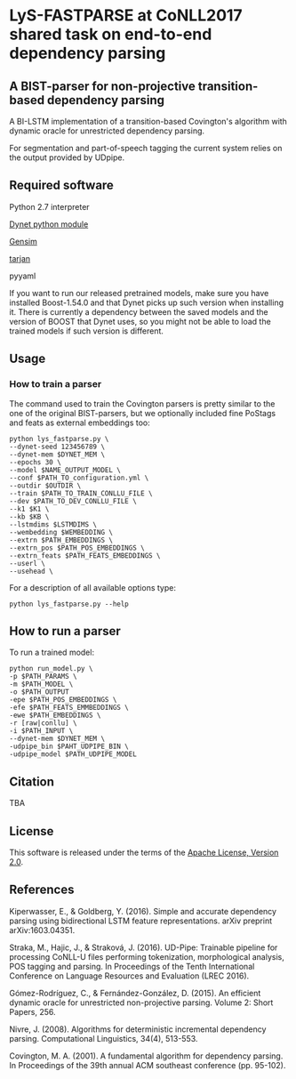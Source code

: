 # LyS-FASTPARSE at CoNLL2017 shared task on end-to-end dependency parsing

## A BIST-parser for non-projective transition-based dependency parsing

A BI-LSTM implementation of a transition-based Covington's algorithm with dynamic oracle for unrestricted dependency parsing.

For segmentation and part-of-speech tagging the current system relies on the output provided by UDpipe.


## Required software

Python 2.7 interpreter

[Dynet python module](http://dynet.readthedocs.io/en/latest/python.html)

[Gensim](https://radimrehurek.com/gensim/)

[tarjan](https://pypi.python.org/pypi/tarjan/)

pyyaml

If you want to run our released pretrained models, make sure you have installed Boost-1.54.0 and that Dynet picks up such version when installing it. There is currently a dependency between the saved models and the version of BOOST that Dynet uses, so you might not be able to load the trained models if such version is different.

## Usage

### How to train a parser

The command used to train the Covington parsers is pretty similar to the one of the original BIST-parsers, but we optionally included fine PoStags and feats as external embeddings too:

	python lys_fastparse.py \
	--dynet-seed 123456789 \
	--dynet-mem $DYNET_MEM \
	--epochs 30 \
	--model $NAME_OUTPUT_MODEL \
	--conf $PATH_TO_configuration.yml \
	--outdir $OUTDIR \
	--train $PATH_TO_TRAIN_CONLLU_FILE \
	--dev $PATH_TO_DEV_CONLLU_FILE \
	--k1 $K1 \
	--kb $KB \
	--lstmdims $LSTMDIMS \
	--wembedding $WEMBEDDING \
	--extrn $PATH_EMBEDDINGS \
	--extrn_pos $PATH_POS_EMBEDDINGS \
	--extrn_feats $PATH_FEATS_EMBEDDINGS \
	--userl \
	--usehead \

For a description of all available options type:

	python lys_fastparse.py --help 
	
## How to run a parser

To run a trained model:

	python run_model.py \
	-p $PATH_PARAMS \
	-m $PATH_MODEL \ 
	-o $PATH_OUTPUT
	-epe $PATH_POS_EMBEDDINGS \
	-efe $PATH_FEATS_EMMBEDDINGS \
	-ewe $PATH_EMBEDDINGS \
    -r [raw|conllu] \
    -i $PATH_INPUT \
    --dynet-mem $DYNET_MEM \
    -udpipe_bin $PAHT_UDPIPE_BIN \
    -udpipe_model $PATH_UDPIPE_MODEL



## Citation

TBA

## License

This software is released under the terms of the [Apache License, Version 2.0](http://www.apache.org/licenses/LICENSE-2.0).

## References

Kiperwasser, E., & Goldberg, Y. (2016). Simple and accurate dependency parsing using bidirectional LSTM feature representations. arXiv preprint arXiv:1603.04351.

Straka, M., Hajic, J., & Straková, J. (2016). UD-Pipe: Trainable pipeline for processing CoNLL-U files performing tokenization, morphological analysis, POS tagging and parsing. In Proceedings of the Tenth International Conference on Language Resources and Evaluation (LREC 2016).

Gómez-Rodríguez, C., & Fernández-González, D. (2015). An efficient dynamic oracle for unrestricted non-projective parsing. Volume 2: Short Papers, 256.

Nivre, J. (2008). Algorithms for deterministic incremental dependency parsing. Computational Linguistics, 34(4), 513-553.

Covington, M. A. (2001). A fundamental algorithm for dependency parsing. In Proceedings of the 39th annual ACM southeast conference (pp. 95-102).



